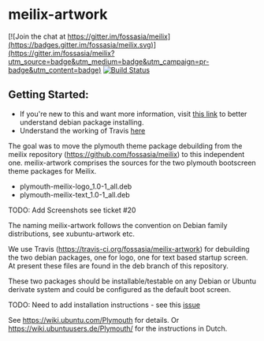# meilix-artwork

[![Join the chat at https://gitter.im/fossasia/meilix](https://badges.gitter.im/fossasia/meilix.svg)](https://gitter.im/fossasia/meilix?utm_source=badge&utm_medium=badge&utm_campaign=pr-badge&utm_content=badge) [![Build Status](https://travis-ci.org/fossasia/meilix.svg?branch=master)](https://travis-ci.org/fossasia/meilix-artwork)

## Getting Started:
- If you're new to this and want more information, visit [this link](https://wireframesketcher.com/support/install/installing-deb-package-on-ubuntu-debian.html) to better understand debian package installing. 
- Understand the working of Travis [here](https://docs.travis-ci.com/)

The goal was to move the plymouth theme package debuilding from the meilix repository (https://github.com/fossasia/meilix) to this independent one. meilix-artwork comprises the sources for the two plymouth bootscreen theme packages for Meilix.
- plymouth-meilix-logo_1.0-1_all.deb 
- plymouth-meilix-text_1.0-1_all.deb

TODO: Add Screenshots see ticket #20

The naming meilix-artwork follows the convention on Debian family distributions, see xubuntu-artwork etc.

We use Travis (https://travis-ci.org/fossasia/meilix-artwork) for debuilding the two debian packages, one for logo, one for text based startup screen. At present these files are found in the deb branch of this repository.

These two packages should be installable/testable on any Debian or Ubuntu derivate system and could be configured as the default boot screen.

TODO: Need to add installation instructions - see this [issue](https://github.com/fossasia/meilix-artwork/issues/16)

See https://wiki.ubuntu.com/Plymouth for details. Or  https://wiki.ubuntuusers.de/Plymouth/ for the instructions in Dutch.

